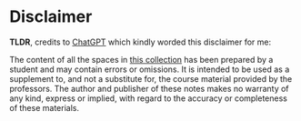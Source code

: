 # Disclaimer

**TLDR**, credits to [ChatGPT](https://chat.openai.com/chat) which kindly worded this disclaimer for me:

The content of all the spaces in [this collection](https://francesco-plt.gitbook.io/course-notes/) has been prepared by a student and may contain errors or omissions. It is intended to be used as a supplement to, and not a substitute for, the course material provided by the professors. The author and publisher of these notes makes no warranty of any kind, express or implied, with regard to the accuracy or completeness of these materials.
